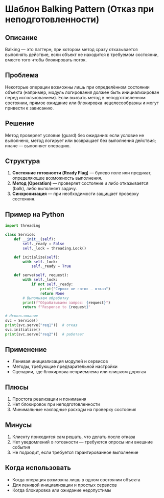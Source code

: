 # Шаблон Balking Pattern (Отказ при неподготовленности)

## Описание
Balking — это паттерн, при котором метод сразу отказывается выполнять действие, если объект не находится в требуемом состоянии, вместо того чтобы блокировать поток.

## Проблема
Некоторые операции возможны лишь при определённом состоянии объекта (например, модуль логирования должен быть инициализирован перед использованием). Если вызвать метод в неподготовленном состоянии, прямое ожидание или блокировка нецелесообразны и могут привести к зависанию.

## Решение
Метод проверяет условие (guard) без ожидания: если условие не выполнено, метод логирует или возвращает без выполнения действия; иначе — выполняет операцию.

## Структура
1. **Состояние готовности (Ready Flag)** — булево поле или предикат, определяющее возможность выполнения.
2. **Метод (Operation)** — проверяет состояние и либо отказывается (balk), либо выполняет задачу.
3. **Синхронизация** — при необходимости защищает проверку состояния.

## Пример на Python
```python
import threading

class Service:
    def __init__(self):
        self._ready = False
        self._lock = threading.Lock()

    def initialize(self):
        with self._lock:
            self._ready = True

    def serve(self, request):
        with self._lock:
            if not self._ready:
                print("Сервис не готов — отказ")
                return None
        # Выполняем обработку
        print(f"Обрабатываем запрос: {request}")
        return f"Response to {request}"

# Использование
svc = Service()
print(svc.serve("req1"))  # отказ
svc.initialize()
print(svc.serve("req2"))  # работает
```

## Применение
- Ленивая инициализация модулей и сервисов
- Методы, требующие предварительной настройки
- Сценарии, где блокировка неприемлема или слишком дорогая

## Плюсы
1. Простота реализации и понимания
2. Нет блокировок при неподготовленности
3. Минимальные накладные расходы на проверку состояния

## Минусы
1. Клиенту приходится сам решать, что делать после отказа
2. Нет уведомлений о готовности — требуются опросы или внешние события
3. Не подходит, если требуется гарантированное выполнение

## Когда использовать
- Когда операция возможна лишь в одном состоянии объекта
- Для ленивой инициализации и простых сервисов
- Когда блокировка или ожидание недопустимы

